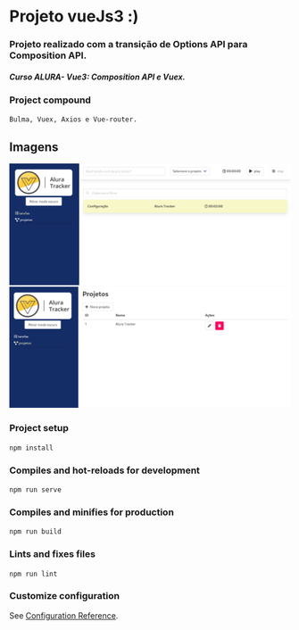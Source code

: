 # Projeto vueJs3 :)

### Projeto realizado com a transição de Options API para Composition API.

##### Curso ALURA- Vue3: Composition API e Vuex.
### Project compound
```
Bulma, Vuex, Axios e Vue-router.
```
## Imagens

<img src="assets/../src/assets/tela01.png">
<img src="assets/../src/assets/tela02.png">

### Project setup
```
npm install
```

### Compiles and hot-reloads for development
```
npm run serve
```

### Compiles and minifies for production
```
npm run build
```

### Lints and fixes files
```
npm run lint
```

### Customize configuration
See [Configuration Reference](https://cli.vuejs.org/config/).

